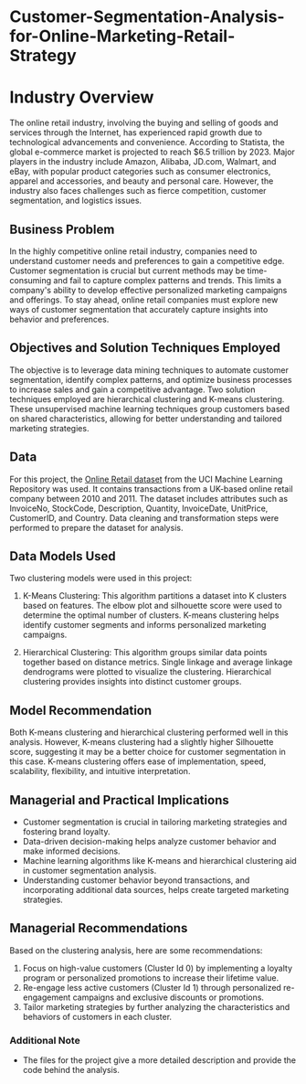 # Customer-Segmentation-Analysis-for-Online-Marketing-Retail-Strategy

# Industry Overview

The online retail industry, involving the buying and selling of goods and services through the Internet, has experienced rapid growth due to technological advancements and convenience. According to Statista, the global e-commerce market is projected to reach $6.5 trillion by 2023. Major players in the industry include Amazon, Alibaba, JD.com, Walmart, and eBay, with popular product categories such as consumer electronics, apparel and accessories, and beauty and personal care. However, the industry also faces challenges such as fierce competition, customer segmentation, and logistics issues.

## Business Problem

In the highly competitive online retail industry, companies need to understand customer needs and preferences to gain a competitive edge. Customer segmentation is crucial but current methods may be time-consuming and fail to capture complex patterns and trends. This limits a company's ability to develop effective personalized marketing campaigns and offerings. To stay ahead, online retail companies must explore new ways of customer segmentation that accurately capture insights into behavior and preferences.

## Objectives and Solution Techniques Employed

The objective is to leverage data mining techniques to automate customer segmentation, identify complex patterns, and optimize business processes to increase sales and gain a competitive advantage. Two solution techniques employed are hierarchical clustering and K-means clustering. These unsupervised machine learning techniques group customers based on shared characteristics, allowing for better understanding and tailored marketing strategies.

## Data

For this project, the [Online Retail dataset](https://archive.ics.uci.edu/ml/datasets/online+retail) from the UCI Machine Learning Repository was used. It contains transactions from a UK-based online retail company between 2010 and 2011. The dataset includes attributes such as InvoiceNo, StockCode, Description, Quantity, InvoiceDate, UnitPrice, CustomerID, and Country. Data cleaning and transformation steps were performed to prepare the dataset for analysis.

## Data Models Used

Two clustering models were used in this project:
1. K-Means Clustering: This algorithm partitions a dataset into K clusters based on features. The elbow plot and silhouette score were used to determine the optimal number of clusters. K-means clustering helps identify customer segments and informs personalized marketing campaigns.

2. Hierarchical Clustering: This algorithm groups similar data points together based on distance metrics. Single linkage and average linkage dendrograms were plotted to visualize the clustering. Hierarchical clustering provides insights into distinct customer groups.

## Model Recommendation

Both K-means clustering and hierarchical clustering performed well in this analysis. However, K-means clustering had a slightly higher Silhouette score, suggesting it may be a better choice for customer segmentation in this case. K-means clustering offers ease of implementation, speed, scalability, flexibility, and intuitive interpretation.

## Managerial and Practical Implications

- Customer segmentation is crucial in tailoring marketing strategies and fostering brand loyalty.
- Data-driven decision-making helps analyze customer behavior and make informed decisions.
- Machine learning algorithms like K-means and hierarchical clustering aid in customer segmentation analysis.
- Understanding customer behavior beyond transactions, and incorporating additional data sources, helps create targeted marketing strategies.

## Managerial Recommendations

Based on the clustering analysis, here are some recommendations:
1. Focus on high-value customers (Cluster Id 0) by implementing a loyalty program or personalized promotions to increase their lifetime value.
2. Re-engage less active customers (Cluster Id 1) through personalized re-engagement campaigns and exclusive discounts or promotions.
3. Tailor marketing strategies by further analyzing the characteristics and behaviors of customers in each cluster.

### Additional Note
- The files for the project give a more detailed description and provide the code behind the analysis.
